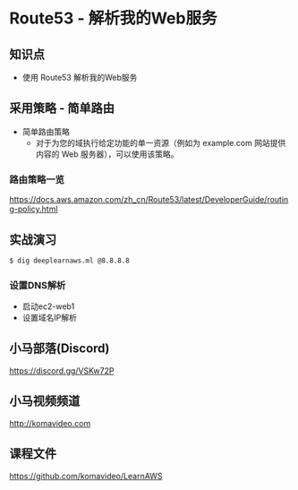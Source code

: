 Route53 - 解析我的Web服务
=======================

## 知识点

* 使用 Route53 解析我的Web服务

## 采用策略 - 简单路由

+ 简单路由策略
  - 对于为您的域执行给定功能的单一资源（例如为 example.com 网站提供内容的 Web 服务器），可以使用该策略。

### 路由策略一览

https://docs.aws.amazon.com/zh_cn/Route53/latest/DeveloperGuide/routing-policy.html

## 实战演习

```bash
$ dig deeplearnaws.ml @8.8.8.8
```

### 设置DNS解析

+ 启动ec2-web1
+ 设置域名IP解析

## 小马部落(Discord)

https://discord.gg/VSKw72P

## 小马视频频道

http://komavideo.com

## 课程文件

https://github.com/komavideo/LearnAWS
